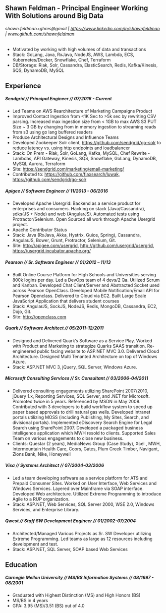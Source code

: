## Shawn Feldman - Principal Engineer Working With Solutions around Big Data
###### shawn.feldman+ghres@gmail | https://www.linkedin.com/in/shawnfeldman | www.github.com/shawnfeldman
* Motivated by working with high volumes of data and transactions 
* Stack: GoLang, Java, RxJava, NodeJS, AWS, Lambda, ECS, Kubernetes/Docker, Snowflake, Chef, Terraform
* DB/Storage: Riak, Solr, Cassandra, ElasticSearch, Redis, Kafka/Kinesis, SQS, DynamoDB, MySQL

## Experience
##### Sendgrid // Principal Engineer // 07/2016 - Current
* Led Teams on AWS Rearchitecture of Marketing Campaigns Product 
* Improved Contact Ingestion from <1K Sec to >5k sec by rewriting CSV parsing.  Increased max ingestion size from < 1GB to max AWS S3 PUT Size ~ 3 GB by changing from in memory ingestion to streaming reads from s3 using go lang buffered readers
* Produce Architectural Designs and Influence Teams
* Developed Zookeeper Solr client, https://github.com/sendgrid/go-solr to reduce latency vs. using http endpoints and loadbalancer 
* Stack: On Prem - Riak, Solr, GoLang, Kafka, MySQL, Chef Rewrite - Lambdas, API Gateway, Kinesis, SQS, Snowflake, GoLang, DynamoDB, MySQL Aurora, Terraform
* Site: https://sendgrid.com/marketing/email-marketing/
* Contributed to: https://github.com/flaxsearch/luwak, https://github.com/sendgrid/go-solr 

##### Apigee // Software Engineer // 11/2013 - 06/2016
* Developed Apache Usergrid: Backend as a service product for enterprises and consumers.  Hacking on stack (Java/Cassandra), sdks(JS + Node)  and web (AngularJS).  Automated tests using Protractor/Selenium. Open Sourced all work through Apache Usergrid project.
* Apache Contributor Status 
* Stack: Java (RxJava, Akka, Hystrix, Guice, Spring), Cassandra, AngularJS, Bower, Grunt, Protractor, Selenium, Git.  
* Site: http://apigee.com/usergrid, http://github.com/usergrid/usergrid, https://usergrid.incubator.apache.org/ 

##### Pearson // Sr. Software Engineer // 01/2012 – 11/13
* Built Online Course Platform for High Schools and Universities serving 800k logins per day. Led a DevOps team of 4 devs/2 Qa.  Utilized Scrum and Kanban. Developed Chat Client/Server and Abstracted Socket used across Pearson OpenClass. Developed Mobile Notification/Email API for Pearson Openclass. Delivered to Cloud via EC2. Built Large Scale JavaScript Application that delivers student courses
* Stack: AngularJS, SockJS, NodeJS, Redis, MongoDB, Cassandra, EC2, Dojo, Git.
* Site: http://openclass.com 

##### Quark // Software Architect // 05/2011-12/2011
* Designed and Delivered Quark’s Software as a Service Play. Worked with Product and Marketing to strategize Quarks SAAS transition. Re-engineered public facing website to ASP.NET MVC 3.0. Delivered Cloud Architecture. Designed Multi Tenanted Architecture on top of Windows Azure.  
* Stack: ASP.NET MVC 3, jQuery, SQL Server, Windows Azure.

##### Microsoft Consulting Services // Sr. Consultant // 03/2006-04/2011
* Delivered consulting engagements utilizing SharePoint 2007/2010, jQuery 1.x, Reporting Services, SQL Server, and .NET for Microsoft. Promoted twice in 5 years. Referenced by MSDN in May 2008. Contributed with 3 developers to build workflow system to speed up paper based approvals to drill natural gas wells. Developed intranet portals utilizing MOSS (including Publishing, My Sites, Search, and divisional portals). Implemented eDiscovery Search Engine for Legal Search using SharePoint 2007. Developed a packaged business intelligence application which MWH resold to clients. Supported Sales Team on various engagements to close new business.  
* Clients: Questar (2 years), MediaNews Group (Case Study), Xcel , MWH, Intermountain Health Care, Coors, Gates, Plum Creek Timber, Navigant, Zions Bank, Nike, Honeywell

##### Visa // Systems Architect // 07/2004-03/2006
* Led a team developing software as a service platform for ATS and Prepaid Consumer Sites. Worked on User Interface, Web Services and Windows Services. Layered over Mainframe via SOAP interface. Developed Web architecture. Utilized Extreme Programming to introduce Agile to a RUP organization. 
* Stack: ASP.NET, Web Services, SQL Server 2000, WSE 2.0, Windows Services, and Enterprise Library.

##### Qwest // Staff SW Development Engineer // 01/2002-07/2004
* Architected/Managed Various Projects as Sr. SW Developer utilizing Extreme Programming. Led teams as large as 12 resources including development and test. 
* Stack: ASP.NET, SQL Server, SOAP based Web Services

## Education
##### Carnegie Mellon University // MS/BS Information Systems // 08/1997 - 08/2001
* Graduated with Highest Distinction (MS) and High Honors (BS)
* MS/BS in 4 years
* GPA: 3.95 (MS)/3.51 (BS) out of 4.0
